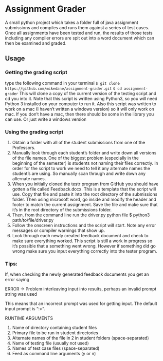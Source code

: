 # Assignment Grader

A small python project which takes a folder full of java assignment submissions and compiles and runs them against a series of test cases. Once all assignments have been tested and run, the results of those tests including any compiler errors are spit out into a word document which can then be examined and graded. 

## Usage

### Getting the grading script

type the following command in your terminal
	```$ git clone https://github.com/mikedane/assignment-grader.git```
	```$ cd assignment-grader```
This will clone a copy of the current version of the testing script and cd you into it. Note that this script is written using Python3, so you will need Python 3 installed on your computer to run it. Also this script was written to work on a mac (I haven’t written a windows version) so it will only work on mac. If you don’t have a mac, then there should be some in the library you can use. Or just write a windows version

### Using the grading script

1. Obtain a folder with all of the student submissions from one of the Professors. 
2. Manually look through each student’s folder and write down all versions of the file names. One of the biggest problem (especially in the beginning of the semester) is students not naming their files correctly. In order for the script to work we need to tell it any alternate names the student’s are using. So manually scan through and write down any alternate names. 
3. When you initially cloned the testr program from GitHub you should have gotten a file called Feedback.docx. This is a template that the script will use. Copy that file and paste it into the root directory of the submissions folder. Then using microsoft word, go inside and modify the header and footer to match the current assignment. Save the file and make sure that it’s in the root directory of the submissions folder. 
4. Then, from the command line run the driver.py python file
	$ python3 path/to/file/driver.py
5. Follow the onscreen instructions and the script will start. Note any error messages or compiler warnings that show up. 
6. Look through each newly created feedback document and check to make sure everything worked. This script is still a work in progress so it’s possible that a something went wrong. However if something did go wrong make sure you input everything correctly into the tester program. 


### Tips:

If, when checking the newly generated feedback documents you get an error saying 

ERROR -> Problem interleaving input into results, perhaps an invalid prompt string was used

This means that an incorrect prompt was used for getting input. The default input prompt is “:>”.


RUNTIME ARGUMENTS
1. Name of directory containing student files
2. Primary file to be run in student directories
3. Alternate names of the file in 2 in student folders (space-separated)
4. Name of testing file (usually not used)
5. Names of test case files (space-separated)
6. Feed as command line arguments (y or n)


